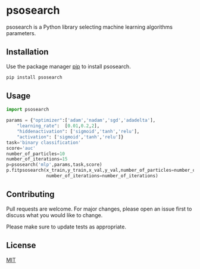 # psosearch

psosearch is a Python library selecting machine learning algorithms parameters.

## Installation

Use the package manager [pip](https://pip.pypa.io/en/stable/) to install psosearch.

```bash
pip install psosearch
```

## Usage

```python
import psosearch

params = {"optimizer":['adam','nadam','sgd','adadelta'],
    "learning_rate":  [0.01,0.2,2],
    "hiddenactivation": ['sigmoid','tanh','relu'],
    "activation": ['sigmoid','tanh','relu']}
task='binary classification'
score='auc'
number_of_particles=10
number_of_iterations=15
p=psosearch('mlp',params,task,score)
p.fitpsosearch(x_train,y_train,x_val,y_val,number_of_particles=number_of_particles,
               number_of_iterations=number_of_iterations)
```

## Contributing
Pull requests are welcome. For major changes, please open an issue first to discuss what you would like to change.

Please make sure to update tests as appropriate.

## License
[MIT](https://choosealicense.com/licenses/mit/)